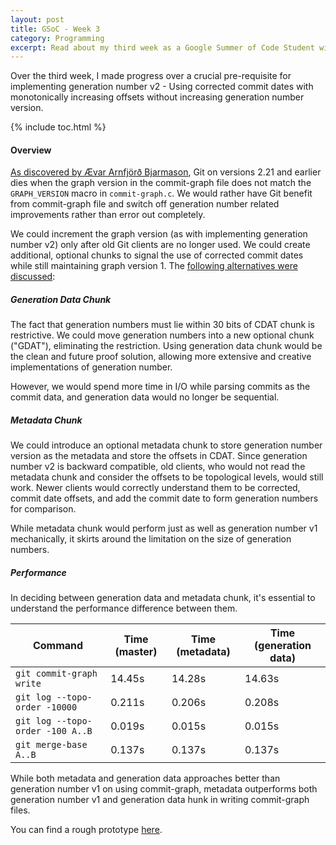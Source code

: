 ```yaml
---
layout: post
title: GSoC - Week 3
category: Programming
excerpt: Read about my third week as a Google Summer of Code Student with Git
---
```


Over the third week, I made progress over a crucial pre-requisite for implementing generation number v2 - Using corrected commit dates with monotonically increasing offsets without increasing generation number version.

{% include toc.html %}

#### Overview

[As discovered by Ævar Arnfjörð Bjarmason](https://lore.kernel.org/git/87a7gdspo4.fsf@evledraar.gmail.com/), Git on versions 2.21 and earlier dies when the graph version in the commit-graph file does not match the `GRAPH_VERSION` macro in `commit-graph.c`. We would rather have Git benefit from commit-graph file and switch off generation number related improvements rather than error out completely.

We could increment the graph version (as with implementing generation number v2) only after old Git clients are no longer used.
We could create additional, optional chunks to signal the use of corrected commit dates while still maintaining graph version 1. The [following alternatives were discussed](https://lore.kernel.org/git/86eetkrw8p.fsf@gmail.com/):

##### Generation Data Chunk

The fact that generation numbers must lie within 30 bits of CDAT chunk is restrictive. We could move generation numbers into a new optional chunk ("GDAT"), eliminating the restriction. Using generation data chunk would be the clean and future proof solution, allowing more extensive and creative implementations of generation number.

However, we would spend more time in I/O while parsing commits as the commit data, and generation data would no longer be sequential.

##### Metadata Chunk

We could introduce an optional metadata chunk to store generation number version as the metadata and store the offsets in CDAT. Since generation number v2 is backward compatible, old clients, who would not read the metadata chunk and consider the offsets to be topological levels, would still work. Newer clients would correctly understand them to be corrected, commit date offsets, and add the commit date to form generation numbers for comparison.

While metadata chunk would perform just as well as generation number v1 mechanically, it skirts around the limitation on the size of generation numbers.

##### Performance

In deciding between generation data and metadata chunk, it's essential to understand the performance difference between them.

| Command                          | Time (master) | Time (metadata) | Time (generation data) |
|----------------------------------|---------------|-----------------|------------------------|
| `git commit-graph write`         | 14.45s        | 14.28s          | 14.63s                 |
| `git log --topo-order -10000`    | 0.211s        | 0.206s          | 0.208s                 |
| `git log --topo-order -100 A..B` | 0.019s        | 0.015s          | 0.015s                 |
| `git merge-base A..B`            | 0.137s        | 0.137s          | 0.137s                 |

While both metadata and generation data approaches better than generation number v1 on using commit-graph, metadata outperforms both generation number v1 and generation data hunk in writing commit-graph files.

You can find a rough prototype [here](https://github.com/abhishekkumar2718/git/pull/1).
